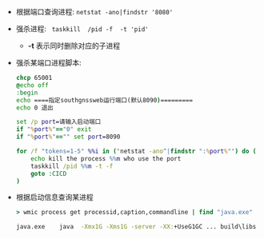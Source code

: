 

+ 根据端口查询进程: `netstat -ano|findstr '8080'`

+ 强杀进程: ` taskkill  /pid -f  -t 'pid'`

  + **-t** 表示同时删除对应的子进程

+ 强杀某端口进程脚本:

  ```bat
  chcp 65001
  @echo off
  :begin
  echo ====指定southgnssweb运行端口(默认8090)=========
  echo 0 退出
  
  set /p port=请输入启动端口
  if "%port%"=="0" exit
  if "%port%"=="" set port=8090
  
  for /f "tokens=1-5" %%i in ('netstat -ano^|findstr ":%port%"') do (
      echo kill the process %%m who use the port
      taskkill /pid %%m -t -f
      goto :CICD
  )
  ```

+ 根据启动信息查询某进程

  ```bat
  > wmic process get processid,caption,commandline | find "java.exe" | find "server-1.properties"
  
  java.exe    java  -Xmx1G -Xms1G -server -XX:+UseG1GC ... build\libs\kafka_2.11-0.11.0.2.jar"  kafka.Kafka config\server-1.properties    644
  ```

  

